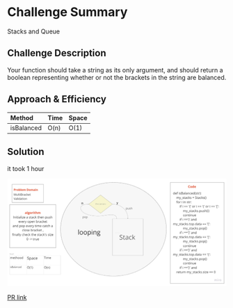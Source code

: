 # Challenge Summary

Stacks and Queue

## Challenge Description

Your function should take a string as its only argument, and should return a boolean representing whether or not the brackets in the string are balanced.

## Approach & Efficiency

| Method | Time | Space |
| :----------- | :----------- | :----------- |
| isBalanced | O(n) | O(1) |

## Solution

 it took 1 hour

![img](assets/isBalance2.jpg)

[PR link](https://github.com/fadiHB/data-structures-and-algorithms-python-401d2/pull/18)
